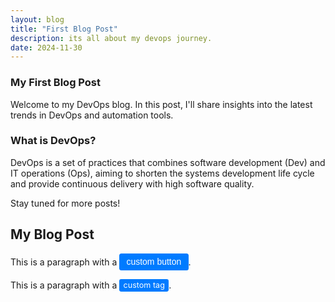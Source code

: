 ```yaml
---
layout: blog
title: "First Blog Post"
description: its all about my devops journey.
date: 2024-11-30
---
```


### My First Blog Post

Welcome to my DevOps blog. In this post, I'll share insights into the latest trends in DevOps and automation tools.

### What is DevOps?

DevOps is a set of practices that combines software development (Dev) and IT operations (Ops), aiming to shorten the systems development life cycle and provide continuous delivery with high software quality.

Stay tuned for more posts!


## My Blog Post

This is a paragraph with a <button class="btn">custom button</button>.

This is a paragraph with a <span class="tag">custom tag</span>.

<!-- CSS for the button in a <style> block or separate CSS file -->
<style>
  .btn {
    display: inline-block;
    background-color: #007bff;
    color: white;
    padding: 0.4em 0.8em;
    border: none;
    border-radius: 0.25em;
    font-size: 1em;
    cursor: pointer;
    text-align: center;
    text-decoration: none;
  }

  .btn:hover {
    background-color: #0056b3;
  }


  .tag { display: inline-block; background-color: #007bff; color: white; padding: 0.2em 0.5em; border-radius: 0.25em; font-size: 0.9em; }


</style>

